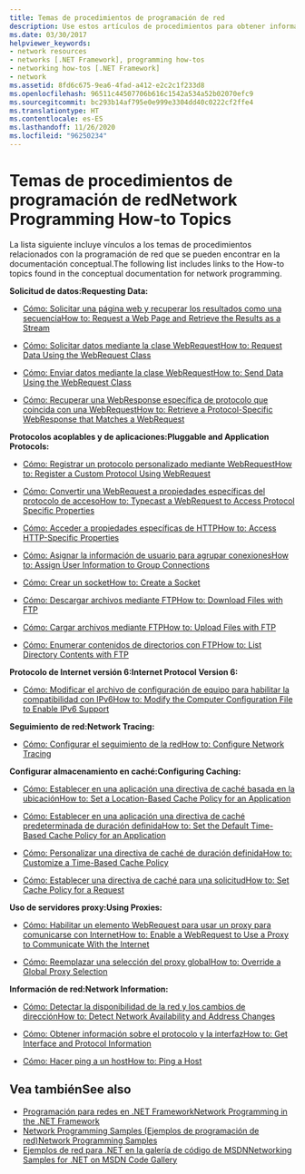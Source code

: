 ```yaml
---
title: Temas de procedimientos de programación de red
description: Use estos artículos de procedimientos para obtener información sobre diferentes facetas de la programación de redes en .NET Framework.
ms.date: 03/30/2017
helpviewer_keywords:
- network resources
- networks [.NET Framework], programming how-tos
- networking how-tos [.NET Framework]
- network
ms.assetid: 8fd6c675-9ea6-4fad-a412-e2c2c1f233d8
ms.openlocfilehash: 96511c44507706b616c1542a534a52b02070efc9
ms.sourcegitcommit: bc293b14af795e0e999e3304dd40c0222cf2ffe4
ms.translationtype: HT
ms.contentlocale: es-ES
ms.lasthandoff: 11/26/2020
ms.locfileid: "96250234"
---
```

# <a name="network-programming-how-to-topics"></a><span data-ttu-id="eae12-103">Temas de procedimientos de programación de red</span><span class="sxs-lookup"><span data-stu-id="eae12-103">Network Programming How-to Topics</span></span>

<span data-ttu-id="eae12-104">La lista siguiente incluye vínculos a los temas de procedimientos relacionados con la programación de red que se pueden encontrar en la documentación conceptual.</span><span class="sxs-lookup"><span data-stu-id="eae12-104">The following list includes links to the How-to topics found in the conceptual documentation for network programming.</span></span>  
  
 <span data-ttu-id="eae12-105">**Solicitud de datos:**</span><span class="sxs-lookup"><span data-stu-id="eae12-105">**Requesting Data:**</span></span>  
  
- [<span data-ttu-id="eae12-106">Cómo: Solicitar una página web y recuperar los resultados como una secuencia</span><span class="sxs-lookup"><span data-stu-id="eae12-106">How to: Request a Web Page and Retrieve the Results as a Stream</span></span>](how-to-request-a-web-page-and-retrieve-the-results-as-a-stream.md)  
  
- [<span data-ttu-id="eae12-107">Cómo: Solicitar datos mediante la clase WebRequest</span><span class="sxs-lookup"><span data-stu-id="eae12-107">How to: Request Data Using the WebRequest Class</span></span>](how-to-request-data-using-the-webrequest-class.md)  
  
- [<span data-ttu-id="eae12-108">Cómo: Enviar datos mediante la clase WebRequest</span><span class="sxs-lookup"><span data-stu-id="eae12-108">How to: Send Data Using the WebRequest Class</span></span>](how-to-send-data-using-the-webrequest-class.md)  
  
- [<span data-ttu-id="eae12-109">Cómo: Recuperar una WebResponse específica de protocolo que coincida con una WebRequest</span><span class="sxs-lookup"><span data-stu-id="eae12-109">How to: Retrieve a Protocol-Specific WebResponse that Matches a WebRequest</span></span>](how-to-retrieve-a-protocol-specific-webresponse-that-matches-a-webrequest.md)  
  
 <span data-ttu-id="eae12-110">**Protocolos acoplables y de aplicaciones:**</span><span class="sxs-lookup"><span data-stu-id="eae12-110">**Pluggable and Application Protocols:**</span></span>  
  
- [<span data-ttu-id="eae12-111">Cómo: Registrar un protocolo personalizado mediante WebRequest</span><span class="sxs-lookup"><span data-stu-id="eae12-111">How to: Register a Custom Protocol Using WebRequest</span></span>](how-to-register-a-custom-protocol-using-webrequest.md)  
  
- [<span data-ttu-id="eae12-112">Cómo: Convertir una WebRequest a propiedades específicas del protocolo de acceso</span><span class="sxs-lookup"><span data-stu-id="eae12-112">How to: Typecast a WebRequest to Access Protocol Specific Properties</span></span>](how-to-typecast-a-webrequest-to-access-protocol-specific-properties.md)  
  
- [<span data-ttu-id="eae12-113">Cómo: Acceder a propiedades específicas de HTTP</span><span class="sxs-lookup"><span data-stu-id="eae12-113">How to: Access HTTP-Specific Properties</span></span>](how-to-access-http-specific-properties.md)  
  
- [<span data-ttu-id="eae12-114">Cómo: Asignar la información de usuario para agrupar conexiones</span><span class="sxs-lookup"><span data-stu-id="eae12-114">How to: Assign User Information to Group Connections</span></span>](how-to-assign-user-information-to-group-connections.md)  
  
- [<span data-ttu-id="eae12-115">Cómo: Crear un socket</span><span class="sxs-lookup"><span data-stu-id="eae12-115">How to: Create a Socket</span></span>](how-to-create-a-socket.md)  
  
- [<span data-ttu-id="eae12-116">Cómo: Descargar archivos mediante FTP</span><span class="sxs-lookup"><span data-stu-id="eae12-116">How to: Download Files with FTP</span></span>](how-to-download-files-with-ftp.md)  
  
- [<span data-ttu-id="eae12-117">Cómo: Cargar archivos mediante FTP</span><span class="sxs-lookup"><span data-stu-id="eae12-117">How to: Upload Files with FTP</span></span>](how-to-upload-files-with-ftp.md)  
  
- [<span data-ttu-id="eae12-118">Cómo: Enumerar contenidos de directorios con FTP</span><span class="sxs-lookup"><span data-stu-id="eae12-118">How to: List Directory Contents with FTP</span></span>](how-to-list-directory-contents-with-ftp.md)  
  
 <span data-ttu-id="eae12-119">**Protocolo de Internet versión 6:**</span><span class="sxs-lookup"><span data-stu-id="eae12-119">**Internet Protocol Version 6:**</span></span>  
  
- [<span data-ttu-id="eae12-120">Cómo: Modificar el archivo de configuración de equipo para habilitar la compatibilidad con IPv6</span><span class="sxs-lookup"><span data-stu-id="eae12-120">How to: Modify the Computer Configuration File to Enable IPv6 Support</span></span>](how-to-modify-the-computer-configuration-file-to-enable-ipv6-support.md)  
  
 <span data-ttu-id="eae12-121">**Seguimiento de red:**</span><span class="sxs-lookup"><span data-stu-id="eae12-121">**Network Tracing:**</span></span>  
  
- [<span data-ttu-id="eae12-122">Cómo: Configurar el seguimiento de la red</span><span class="sxs-lookup"><span data-stu-id="eae12-122">How to: Configure Network Tracing</span></span>](how-to-configure-network-tracing.md)  
  
 <span data-ttu-id="eae12-123">**Configurar almacenamiento en caché:**</span><span class="sxs-lookup"><span data-stu-id="eae12-123">**Configuring Caching:**</span></span>  
  
- [<span data-ttu-id="eae12-124">Cómo: Establecer en una aplicación una directiva de caché basada en la ubicación</span><span class="sxs-lookup"><span data-stu-id="eae12-124">How to: Set a Location-Based Cache Policy for an Application</span></span>](how-to-set-a-location-based-cache-policy-for-an-application.md)  
  
- [<span data-ttu-id="eae12-125">Cómo: Establecer en una aplicación una directiva de caché predeterminada de duración definida</span><span class="sxs-lookup"><span data-stu-id="eae12-125">How to: Set the Default Time-Based Cache Policy for an Application</span></span>](how-to-set-the-default-time-based-cache-policy-for-an-application.md)  
  
- [<span data-ttu-id="eae12-126">Cómo: Personalizar una directiva de caché de duración definida</span><span class="sxs-lookup"><span data-stu-id="eae12-126">How to: Customize a Time-Based Cache Policy</span></span>](how-to-customize-a-time-based-cache-policy.md)  
  
- [<span data-ttu-id="eae12-127">Cómo: Establecer una directiva de caché para una solicitud</span><span class="sxs-lookup"><span data-stu-id="eae12-127">How to: Set Cache Policy for a Request</span></span>](how-to-set-cache-policy-for-a-request.md)  
  
 <span data-ttu-id="eae12-128">**Uso de servidores proxy:**</span><span class="sxs-lookup"><span data-stu-id="eae12-128">**Using Proxies:**</span></span>  
  
- [<span data-ttu-id="eae12-129">Cómo: Habilitar un elemento WebRequest para usar un proxy para comunicarse con Internet</span><span class="sxs-lookup"><span data-stu-id="eae12-129">How to: Enable a WebRequest to Use a Proxy to Communicate With the Internet</span></span>](how-to-enable-a-webrequest-to-use-a-proxy-to-communicate-with-the-internet.md)  
  
- [<span data-ttu-id="eae12-130">Cómo: Reemplazar una selección del proxy global</span><span class="sxs-lookup"><span data-stu-id="eae12-130">How to: Override a Global Proxy Selection</span></span>](how-to-override-a-global-proxy-selection.md)  
  
 <span data-ttu-id="eae12-131">**Información de red:**</span><span class="sxs-lookup"><span data-stu-id="eae12-131">**Network Information:**</span></span>  
  
- [<span data-ttu-id="eae12-132">Cómo: Detectar la disponibilidad de la red y los cambios de dirección</span><span class="sxs-lookup"><span data-stu-id="eae12-132">How to: Detect Network Availability and Address Changes</span></span>](how-to-detect-network-availability-and-address-changes.md)  
  
- [<span data-ttu-id="eae12-133">Cómo: Obtener información sobre el protocolo y la interfaz</span><span class="sxs-lookup"><span data-stu-id="eae12-133">How to: Get Interface and Protocol Information</span></span>](how-to-get-interface-and-protocol-information.md)  
  
- [<span data-ttu-id="eae12-134">Cómo: Hacer ping a un host</span><span class="sxs-lookup"><span data-stu-id="eae12-134">How to: Ping a Host</span></span>](how-to-ping-a-host.md)  
  
## <a name="see-also"></a><span data-ttu-id="eae12-135">Vea también</span><span class="sxs-lookup"><span data-stu-id="eae12-135">See also</span></span>

- [<span data-ttu-id="eae12-136">Programación para redes en .NET Framework</span><span class="sxs-lookup"><span data-stu-id="eae12-136">Network Programming in the .NET Framework</span></span>](index.md)
- [<span data-ttu-id="eae12-137">Network Programming Samples (Ejemplos de programación de red)</span><span class="sxs-lookup"><span data-stu-id="eae12-137">Network Programming Samples</span></span>](network-programming-samples.md)
- [<span data-ttu-id="eae12-138">Ejemplos de red para .NET en la galería de código de MSDN</span><span class="sxs-lookup"><span data-stu-id="eae12-138">Networking Samples for .NET on MSDN Code Gallery</span></span>](https://code.msdn.microsoft.com/Wiki/View.aspx?ProjectName=nclsamples)
